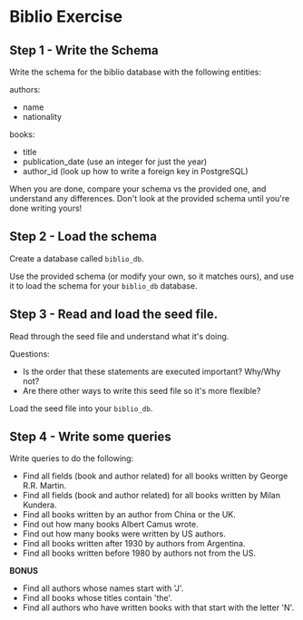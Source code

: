 # Biblio Exercise

## Step 1 - Write the Schema

Write the schema for the biblio database with the following entities:

authors:
  - name
  - nationality

books:
  - title
  - publication_date (use an integer for just the year)
  - author_id (look up how to write a foreign key in PostgreSQL)

When you are done, compare your schema vs the provided one, and understand any
differences. Don't look at the provided schema until you're done writing yours!

## Step 2 - Load the schema

Create a database called `biblio_db`.

Use the provided schema (or modify your own, so it matches ours), and use it to
load the schema for your `biblio_db` database.

## Step 3 - Read and load the seed file.

Read through the seed file and understand what it's doing.

Questions:
* Is the order that these statements are executed important? Why/Why not?
* Are there other ways to write this seed file so it's more flexible?

Load the seed file into your `biblio_db`.

## Step 4 - Write some queries

Write queries to do the following:

- Find all fields (book and author related) for all books written by George R.R. Martin.
- Find all fields (book and author related) for all books written by Milan Kundera.
- Find all books written by an author from China or the UK.
- Find out how many books Albert Camus wrote.
- Find out how many books were written by US authors.
- Find all books written after 1930 by authors from Argentina.
- Find all books written before 1980 by authors not from the US.

**BONUS**
- Find all authors whose names start with 'J'.
- Find all books whose titles contain 'the'.
- Find all authors who have written books with that start with the letter 'N'.

